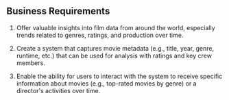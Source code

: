 ## Business Requirements

1) Offer valuable insights into film data from around the world, especially trends related to genres, ratings, and production over time.

2) Create a system that captures movie metadata (e.g., title, year, genre, runtime, etc.) that can be used for analysis with ratings and key crew members.

3) Enable the ability for users to interact with the system to receive specific information about movies (e.g., top-rated movies by genre) or a director's activities over time.


